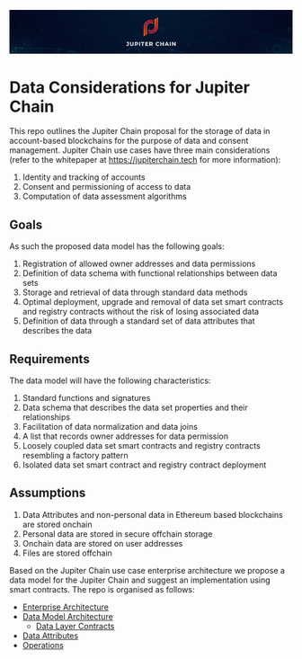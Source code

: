 ![Banner](https://github.com/JupiterChain/data-considerations/blob/master/images/Github%20Header.jpg)

# Data Considerations for Jupiter Chain

This repo outlines the Jupiter Chain proposal for the storage of data in account-based blockchains for the purpose of data and consent management. Jupiter Chain use cases have three main considerations (refer to the whitepaper at https://jupiterchain.tech for more information):
1. Identity and tracking of accounts
2. Consent and permissioning of access to data
3. Computation of data assessment algorithms

## Goals
As such the proposed data model has the following goals:
1. Registration of allowed owner addresses and data permissions
2. Definition of data schema with functional relationships between data sets
3. Storage and retrieval of data through standard data methods
4. Optimal deployment, upgrade and removal of data set smart contracts and registry contracts without the risk of losing associated data
5. Definition of data through a standard set of data attributes that describes the data

## Requirements
The data model will have the following characteristics:
1. Standard functions and signatures
2. Data schema that describes the data set properties and their relationships
3. Facilitation of data normalization and data joins
4. A list that records owner addresses for data permission
5. Loosely coupled data set smart contracts and registry contracts resembling a factory pattern
6. Isolated data set smart contract and registry contract deployment

## Assumptions
1. Data Attributes and non-personal data in Ethereum based blockchains are stored onchain 
2. Personal data are stored in secure offchain storage
3. Onchain data are stored on user addresses
4. Files are stored offchain

Based on the Jupiter Chain use case enterprise architecture we propose a data model for the Jupiter Chain and suggest an implementation using smart contracts. The repo is organised as follows:
* [Enterprise Architecture](../master/Architecture/Enterprise.md)
* [Data Model Architecture](../master/Architecture/DataModel)
    * [Data Layer Contracts](../master/Architecture/DataContracts)
* [Data Attributes](../master/DataAttributes/DataAttributes)
* [Operations](../master/Operations/Operations)
